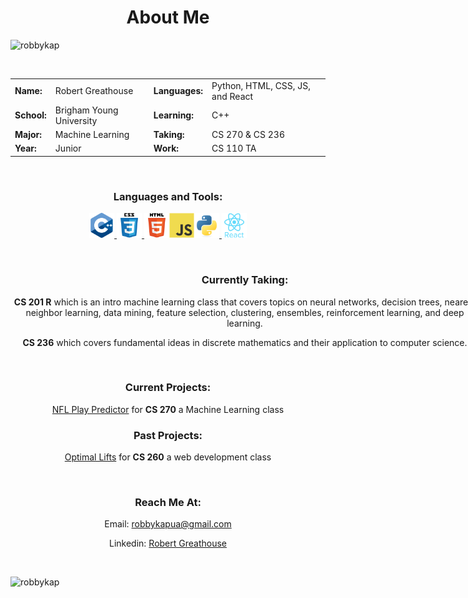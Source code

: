 <div align=center>
    <h1>About Me</h1>
    <p align="left"> <img src="https://komarev.com/ghpvc/?username=robbykap&label=Profile%20views&color=0e75b6&style=flat" alt="robbykap" /> </p>
    </br>
    <div>   
        <table>
            <tbody>
                <tr>
                    <td><b><span align=left>Name:</span></b></td>
                    <td><span align=left>Robert Greathouse</span></td>
                    <td><b><span align=left>Languages:</span></b></td>
                    <td><span align=left>Python, HTML, CSS, JS, and React</span></td>
                </tr>
                <tr>
                    <td><b><span align=left>School:</span></b></td>
                    <td><span align=left>Brigham Young University</span></td>
                    <td><b><span align=left>Learning:</span></b></td>
                    <td><span align=left>C++</span></td>
                </tr>
                <tr>
                    <td><b><span align=left>Major:</span></b></td>
                    <td><span align=left>Machine Learning</span></td>
                    <td><b><span align=left>Taking:</span></b></td>
                    <td><span align=left>CS 270 & CS 236</span></td>
                </tr>
                <tr>
                    <td><b><span align=left>Year:</span></b></td>
                    <td><span align=left>Junior</span></td>
                    <td><b><span align=left>Work:</span></b></td>
                    <td><span align=left>CS 110 TA</span></td>
                </tr>
            </tbody>
        </table>
    </div>
    </br>
    <div>
        <h3>Languages and Tools:</h3>
        <p><a href="https://www.w3schools.com/cpp/" target="_blank" rel="noreferrer"> <img src="https://raw.githubusercontent.com/devicons/devicon/master/icons/cplusplus/cplusplus-original.svg" alt="cplusplus" width="40" height="40"/></a><a href="https://www.w3schools.com/css/" target="_blank" rel="noreferrer"> <img src="https://raw.githubusercontent.com/devicons/devicon/master/icons/css3/css3-original-wordmark.svg" alt="css3" width="40" height="40"/> </a><a href="https://www.w3.org/html/" target="_blank" rel="noreferrer"> <img src="https://raw.githubusercontent.com/devicons/devicon/master/icons/html5/html5-original-wordmark.svg" alt="html5" width="40" height="40"/></a><a href="https://developer.mozilla.org/en-US/docs/Web/JavaScript" target="_blank" rel="noreferrer"><img src="https://raw.githubusercontent.com/devicons/devicon/master/icons/javascript/javascript-original.svg" alt="javascript" width="40" height="40"/></a><a href="https://www.python.org" target="_blank" rel="noreferrer"><img src="https://raw.githubusercontent.com/devicons/devicon/master/icons/python/python-original.svg" alt="python" width="40" height="40"/> </a><a href="https://reactjs.org/" target="_blank" rel="noreferrer"><img src="https://raw.githubusercontent.com/devicons/devicon/master/icons/react/react-original-wordmark.svg" alt="react" width="40" height="40"/></a></p>
    </div>
    <div style="width:750px">
    </br>
        <h3 >Currently Taking:</h3>
        <p><b>CS 201 R</b> which is an intro machine learning class that covers topics on
        neural networks, decision trees, nearest neighbor learning, data mining, feature selection, clustering, ensembles, reinforcement learning, and deep learning.</p>
        <p><b>CS 236</b> which covers fundamental ideas in discrete mathematics and their application to computer science.</p>
    </div>
    <div>
    </br>
        <h3>Current Projects:</h3>
        <p><a href="https://github.com/robbykap/CS270-Intro_to_ML">NFL Play Predictor</a> for <b>CS 270</b> a Machine Learning class</p>
        <h3>Past Projects:</h3>
        <p><a href="https://github.com/robbykap/CS260">Optimal Lifts</a> for <b>CS 260</b> a web development class</p>
    </div>
    </br>
    <div>
        <h3>Reach Me At:</h3>
        <p>Email: <a href="mailto: robbykapua@gmail.com">robbykapua@gmail.com</a></p>
        <p>Linkedin: <a href="https://www.linkedin.com/in/robert-greathouse-19ba24161/">Robert Greathouse</a></p>
    </div>
    </br>
    <div>
        <p><img align=left src="https://github-readme-stats.vercel.app/api/top-langs?username=robbykap&show_icons=true&locale=en&layout=compact" alt="robbykap" /></p>
    </div>
</div>







